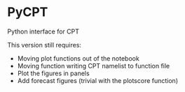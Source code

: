 # PyCPT
Python interface for CPT

This version still requires:
+ Moving plot functions out of the notebook
+ Moving function writing CPT namelist to function file
+ Plot the figures in panels
+ Add forecast figures (trivial with the plotscore function)
